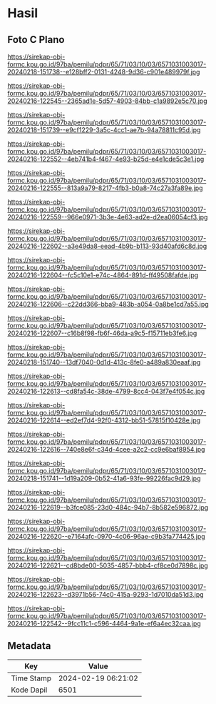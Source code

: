 # Hasil

## Foto C Plano

https://sirekap-obj-formc.kpu.go.id/97ba/pemilu/pdpr/65/71/03/10/03/6571031003017-20240218-151738--e128bff2-0131-4248-9d36-c901e489979f.jpg

https://sirekap-obj-formc.kpu.go.id/97ba/pemilu/pdpr/65/71/03/10/03/6571031003017-20240216-122545--2365ad1e-5d57-4903-84bb-c1a9892e5c70.jpg

https://sirekap-obj-formc.kpu.go.id/97ba/pemilu/pdpr/65/71/03/10/03/6571031003017-20240218-151739--e9cf1229-3a5c-4cc1-ae7b-94a78811c95d.jpg

https://sirekap-obj-formc.kpu.go.id/97ba/pemilu/pdpr/65/71/03/10/03/6571031003017-20240216-122552--4eb741b4-f467-4e93-b25d-e4e1cde5c3e1.jpg

https://sirekap-obj-formc.kpu.go.id/97ba/pemilu/pdpr/65/71/03/10/03/6571031003017-20240216-122555--813a9a79-8217-4fb3-b0a8-74c27a3fa89e.jpg

https://sirekap-obj-formc.kpu.go.id/97ba/pemilu/pdpr/65/71/03/10/03/6571031003017-20240216-122559--966e0971-3b3e-4e63-ad2e-d2ea06054cf3.jpg

https://sirekap-obj-formc.kpu.go.id/97ba/pemilu/pdpr/65/71/03/10/03/6571031003017-20240216-122602--a3e49da8-eead-4b9b-b113-93d40afd6c8d.jpg

https://sirekap-obj-formc.kpu.go.id/97ba/pemilu/pdpr/65/71/03/10/03/6571031003017-20240216-122604--fc5c10e1-e74c-4864-891d-ff49508fafde.jpg

https://sirekap-obj-formc.kpu.go.id/97ba/pemilu/pdpr/65/71/03/10/03/6571031003017-20240216-122606--c22dd366-bba9-483b-a054-0a8be1cd7a55.jpg

https://sirekap-obj-formc.kpu.go.id/97ba/pemilu/pdpr/65/71/03/10/03/6571031003017-20240216-122607--c16b8f98-fb6f-46da-a9c5-f15711eb3fe6.jpg

https://sirekap-obj-formc.kpu.go.id/97ba/pemilu/pdpr/65/71/03/10/03/6571031003017-20240218-151740--13df7040-0d1d-413c-8fe0-a489a830eaaf.jpg

https://sirekap-obj-formc.kpu.go.id/97ba/pemilu/pdpr/65/71/03/10/03/6571031003017-20240216-122613--cd8fa54c-38de-4799-8cc4-043f7e4f054c.jpg

https://sirekap-obj-formc.kpu.go.id/97ba/pemilu/pdpr/65/71/03/10/03/6571031003017-20240216-122614--ed2ef7d4-92f0-4312-bb51-57815f10428e.jpg

https://sirekap-obj-formc.kpu.go.id/97ba/pemilu/pdpr/65/71/03/10/03/6571031003017-20240216-122616--740e8e6f-c34d-4cee-a2c2-cc9e6baf8954.jpg

https://sirekap-obj-formc.kpu.go.id/97ba/pemilu/pdpr/65/71/03/10/03/6571031003017-20240218-151741--1d19a209-0b52-41a6-93fe-99226fac9d29.jpg

https://sirekap-obj-formc.kpu.go.id/97ba/pemilu/pdpr/65/71/03/10/03/6571031003017-20240216-122619--b3fce085-23d0-484c-94b7-8b582e596872.jpg

https://sirekap-obj-formc.kpu.go.id/97ba/pemilu/pdpr/65/71/03/10/03/6571031003017-20240216-122620--e7164afc-0970-4c06-96ae-c9b3fa774425.jpg

https://sirekap-obj-formc.kpu.go.id/97ba/pemilu/pdpr/65/71/03/10/03/6571031003017-20240216-122621--cd8bde00-5035-4857-bbb4-cf8ce0d7898c.jpg

https://sirekap-obj-formc.kpu.go.id/97ba/pemilu/pdpr/65/71/03/10/03/6571031003017-20240216-122623--d3971b56-74c0-415a-9293-1d7010da51d3.jpg

https://sirekap-obj-formc.kpu.go.id/97ba/pemilu/pdpr/65/71/03/10/03/6571031003017-20240216-122542--9fcc11c1-c596-4464-9a1e-ef6a4ec32caa.jpg


## Metadata

| Key        | Value               |
| ---------- | ------------------- |
| Time Stamp | 2024-02-19 06:21:02 |
| Kode Dapil | 6501                |



